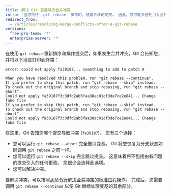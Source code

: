 ```yaml
---
title: 解决 Git 变基后的合并冲突
intro: '当您执行 `git rebase` 操作时，通常会移动提交。 因此，您可能会遇到引入合并冲突的情况。 这意味着您的两个提交修改了同一个文件中的同一行，而 Git 不知道要应用哪个更改。'
redirect_from:
  - /articles/resolving-merge-conflicts-after-a-git-rebase
versions:
  free-pro-team: '*'
  enterprise-server: '*'
---
```



在使用 `git rebase` 重新排序和操作提交后，如果发生合并冲突，Git 会告知您，并将以下消息打印到终端：

```shell
error: could not apply fa39187... something to add to patch A

When you have resolved this problem, run "git rebase --continue".
If you prefer to skip this patch, run "git rebase --skip" instead.
To check out the original branch and stop rebasing, run "git rebase --abort".
Could not apply fa39187f3c3dfd2ab5faa38ac01cf3de7ce2e841... Change fake file
If you prefer to skip this patch, run "git rebase --skip" instead.
To check out the original branch and stop rebasing, run "git rebase --abort".
Could not apply fa39187f3c3dfd2ab5faa38ac01cf3de7ce2e841... Change fake file
```

在这里，Git 告知您哪个提交导致冲突 (`fa39187`)。 您有三个选择：

* 您可以运行 `git rebase --abort` 完全撤消变基。 Git 将您恢复为分支状态如同调用 `git rebase` 之前一样。
* 您可以运行 `git rebase --skip` 完全跳过提交。 这意味着将不包括由有问题的提交引入的任何更改。 您很少会选择此选项。
* 您可以解决冲突。

要解决冲突，可以按照[从命令行解决合并冲突的标准过程](/articles/resolving-a-merge-conflict-using-the-command-line)操作。 完成后，您需要调用 `git rebase --continue` 以便 Git 继续处理变基的其余部分。
